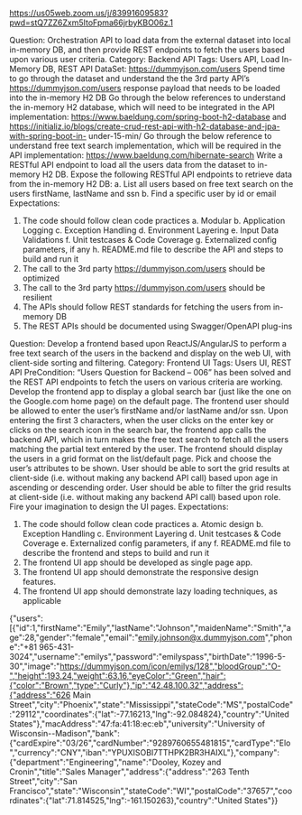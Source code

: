 https://us05web.zoom.us/j/83991609583?pwd=stQ7ZZ6Zxm5ItoFpma66jrbyKBO06z.1

Question: Orchestration API to load data from the external dataset into local in-memory DB, and
then provide REST endpoints to fetch the users based upon various user criteria.
Category: Backend API
Tags: Users API, Load In-Memory DB, REST API
DataSet: https://dummyjson.com/users
Spend time to go through the dataset and understand the the 3rd party API’s
https://dummyjson.com/users response payload that needs to be loaded into the in-memory H2
DB
Go through the below references to understand the in-memory H2 database, which will need to
be integrated in the API implementation: https://www.baeldung.com/spring-boot-h2-database
and https://initializ.io/blogs/create-crud-rest-api-with-h2-database-and-jpa-with-spring-boot-in-
under-15-min/
Go through the below reference to understand free text search implementation, which will be
required in the API implementation: https://www.baeldung.com/hibernate-search
Write a RESTful API endpoint to load all the users data from the dataset to in-memory H2 DB.
Expose the following RESTful API endpoints to retrieve data from the in-memory H2 DB:
a. List all users based on free text search on the users firstName, lastName and ssn
b. Find a specific user by id or email
Expectations:
1. The code should follow clean code practices
a. Modular
b. Application Logging
c. Exception Handling
d. Environment Layering
e. Input Data Validations
f. Unit testcases & Code Coverage
g. Externalized config parameters, if any
h. README.md file to describe the API and steps to build and run it
2. The call to the 3rd party https://dummyjson.com/users should be optimized
3. The call to the 3rd party https://dummyjson.com/users should be resilient
4. The APIs should follow REST standards for fetching the users from in-memory DB
5. The REST APIs should be documented using Swagger/OpenAPI plug-ins
 
Question: Develop a frontend based upon ReactJS/AngularJS to perform a free text search of the
users in the backend and display on the web UI, with client-side sorting and filtering.
Category: Frontend UI
Tags: Users UI, REST API
PreCondition: “Users Question for Backend – 006” has been solved and the REST API endpoints to
fetch the users on various criteria are working.
Develop the frontend app to display a global search bar (just like the one on the Google.com home
page) on the default page.
The frontend user should be allowed to enter the user’s firstName and/or lastName and/or ssn.
Upon entering the first 3 characters, when the user clicks on the enter key or clicks on the search
icon in the search bar, the frontend app calls the backend API, which in turn makes the free text
search to fetch all the users matching the partial text entered by the user.
The frontend should display the users in a grid format on the list/default page. Pick and choose the
user’s attributes to be shown.
User should be able to sort the grid results at client-side (i.e. without making any backend API call)
based upon age in ascending or descending order.
User should be able to filter the grid results at client-side (i.e. without making any backend API call)
based upon role.
Fire your imagination to design the UI pages.
Expectations:
1. The code should follow clean code practices
a. Atomic design
b. Exception Handling
c. Environment Layering
d. Unit testcases & Code Coverage
e. Externalized config parameters, if any
f. README.md file to describe the frontend and steps to build and run it
2. The frontend UI app should be developed as single page app.
3. The frontend UI app should demonstrate the responsive design features.
4. The frontend UI app should demonstrate lazy loading techniques, as applicable

{"users":[{"id":1,"firstName":"Emily","lastName":"Johnson","maidenName":"Smith","age":28,"gender":"female","email":"emily.johnson@x.dummyjson.com","phone":"+81 965-431-3024","username":"emilys","password":"emilyspass","birthDate":"1996-5-30","image":"https://dummyjson.com/icon/emilys/128","bloodGroup":"O-","height":193.24,"weight":63.16,"eyeColor":"Green","hair":{"color":"Brown","type":"Curly"},"ip":"42.48.100.32","address":{"address":"626 Main Street","city":"Phoenix","state":"Mississippi","stateCode":"MS","postalCode":"29112","coordinates":{"lat":-77.16213,"lng":-92.084824},"country":"United States"},"macAddress":"47:fa:41:18:ec:eb","university":"University of Wisconsin--Madison","bank":{"cardExpire":"03/26","cardNumber":"9289760655481815","cardType":"Elo","currency":"CNY","iban":"YPUXISOBI7TTHPK2BR3HAIXL"},"company":{"department":"Engineering","name":"Dooley, Kozey and Cronin","title":"Sales Manager","address":{"address":"263 Tenth Street","city":"San Francisco","state":"Wisconsin","stateCode":"WI","postalCode":"37657","coordinates":{"lat":71.814525,"lng":-161.150263},"country":"United States"}}
 
 
 

